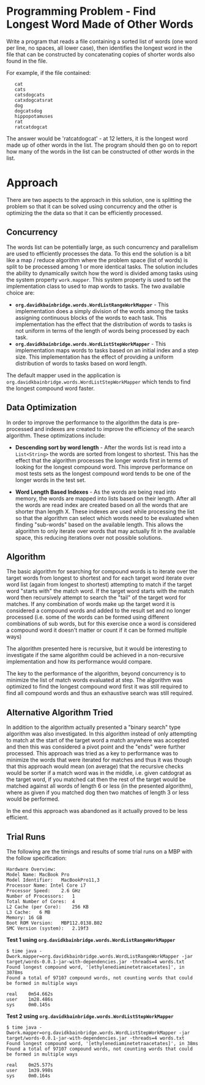 Programming Problem - Find Longest Word Made of Other Words
===========================================================

Write a program that reads a file containing a sorted list of words (one word
per line, no spaces, all lower case), then identifies the longest word in
the file that can be constructed by concatenating copies of shorter words
also found in the file.

For example, if the file contained:

       cat
       cats
       catsdogcats
       catxdogcatsrat
       dog
       dogcatsdog
       hippopotamuses
       rat
       ratcatdogcat

The answer would be 'ratcatdogcat' - at 12 letters, it is the longest
word made up of other words in the list.  The program should then go on to
report how many of the words in the list can be constructed of other words
in the list.

Approach
========
There are two aspects to the approach in this solution, one is splitting the problem
so that it can be solved using concurrency and the other is optimizing the the data
so that it can be efficiently processed.

Concurrency
-----------
The words list can be potentially large, as such concurrency and parallelism are used
to efficiently processes the data. To this end the solution is a bit like a map / reduce
algorithm where the problem space (list of words) is split to be processed among 1 or more
identical tasks. The solution includes the ability to dynamically switch how the word is
divided among tasks using the system property `work.mapper`. This system property is used
to set the implementation class to used to map words to tasks. The two available choice are:

- __`org.davidkbainbridge.words.WordListRangeWorkMapper`__ - This implementation does a simply 
division of the words among the tasks assigning continuous blocks of the words to each task.
This implementation has the effect that the distribution of words to tasks is not uniform in
terms of the length of words being processed by each task.
- __`org.davidkbainbridge.words.WordListStepWorkMapper`__ - This implementation maps words to tasks
based on an initial index and a step size. This implementation has the effect of providing a
uniform distribution of words to tasks based on word length.

The default mapper used in the application is `org.davidkbainbridge.words.WordListStepWorkMapper`
which tends to find the longest compound word faster.

Data Optimization
-----------------
In order to improve the performance to the algorithm the data is pre-processed and 
indexes are created to improve the efficiency of the search algorithm. These optimizations
include:

- __Descending sort by word length__ - After the words list is read into a `List<String>` the words
are sorted from longest to shortest. This has the effect that the algorithm processes the longer words
first in terms of looking for the longest compound word. This improve performance on most tests 
sets as the longest compound word tends to be one of the longer words in the test set.

- __Word Length Based Indexes__ - As the words are being read into memory, the words are mapped into
lists based on their length. After all the words are read index are created based on all the words
that are shorter than length X. These indexes are used while processing the list so that the 
algorithm can select which words need to be evaluated when finding "sub-words" based on the available
length. This allows the algorithm to only iterate over words that may actually fit in the available space,
this reducing iterations over not possible solutions.

Algorithm
---------
The basic algorithm for searching for compound words is to iterate over the target words from longest to
shortest and for each target word iterate over word list (again from longest to shortest) attempting to
match if the target word "starts with" the match word. If the target word starts with the match word then
recursively attempt to search the "tail" of the target word for matches. If any combination of words 
make up the target word it is considered a compound words and added to the result set and no longer processed
(i.e. some of the words can be formed using different combinations of sub words, but for this exercise once
a word is considered a compound word it doesn't matter or count if it can be formed multiple ways)

The algorithm presented here is recursive, but it would be interesting to investigate if the same algorithm
could be achieved in a non-recursive implementation and how its performance would compare.

The key to the performance of the algorithm, beyond concurrency is to minimize the list of match words evaluated
at step. The algorithm was optimized to find the longest compound word first it was still required to find all 
compound words and thus an exhaustive search was still required.

Alternative Algorithm Tried
----------------------------
In addition to the algorithm actually presented a "binary search" type algorithm was also investigated. In this 
algorithm instead of only attempting to match at the start of the target word a match anywhere was accepted and
then this was considered a pivot point and the "ends" were further processed. This approach was tried as a
key to performance was to minimize the words that were iterated for matches and thus it was though that this
approach would mean (on average) that the recursive checks would be sorter if a match word was in the middle, i.e.
given catdograt as the target word, if you matched cat then the rest of the target would be matched against all
words of length 6 or less (in the presented algorithm), where as given if you matched dog then two matches of length
3 or less would be performed.

In the end this approach was abandoned as it actually proved to be less efficient.

Trial Runs
----------

The following are the timings and results of some trial runs on a MBP with the follow specification:

	Hardware Overview:
	Model Name:	MacBook Pro
	Model Identifier:	MacBookPro11,3
	Processor Name:	Intel Core i7
	Processor Speed:	2.6 GHz
	Number of Processors:	1
	Total Number of Cores:	4
	L2 Cache (per Core):	256 KB
	L3 Cache:	6 MB
	Memory:	16 GB
	Boot ROM Version:	MBP112.0138.B02
	SMC Version (system):	2.19f3

__Test 1 using `org.davidkbainbridge.words.WordListRangeWorkMapper`__
	
	$ time java -Dwork.mapper=org.davidkbainbridge.words.WordListRangeWorkMapper -jar target/words-0.0.1-jar-with-dependencies.jar -threads=4 words.txt 
	Found longest compound word, '[ethylenediaminetetraacetates]', in 3078ms
	Found a total of 97107 compound words, not counting words that could be formed in multiple ways

	real	0m54.662s
	user	1m28.486s
	sys		0m0.145s

__Test 2 using `org.davidkbainbridge.words.WordListStepWorkMapper`__

	$ time java -Dwork.mapper=org.davidkbainbridge.words.WordListStepWorkMapper -jar target/words-0.0.1-jar-with-dependencies.jar -threads=4 words.txt 
	Found longest compound word, '[ethylenediaminetetraacetates]', in 38ms
	Found a total of 97107 compound words, not counting words that could be formed in multiple ways
	
	real	0m25.577s
	user	1m39.998s
	sys		0m0.164s
